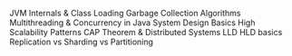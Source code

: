 JVM Internals & Class Loading
Garbage Collection Algorithms
Multithreading & Concurrency in Java
System Design Basics
High Scalability Patterns
CAP Theorem & Distributed Systems
LLD HLD basics
Replication vs Sharding vs Partitioning